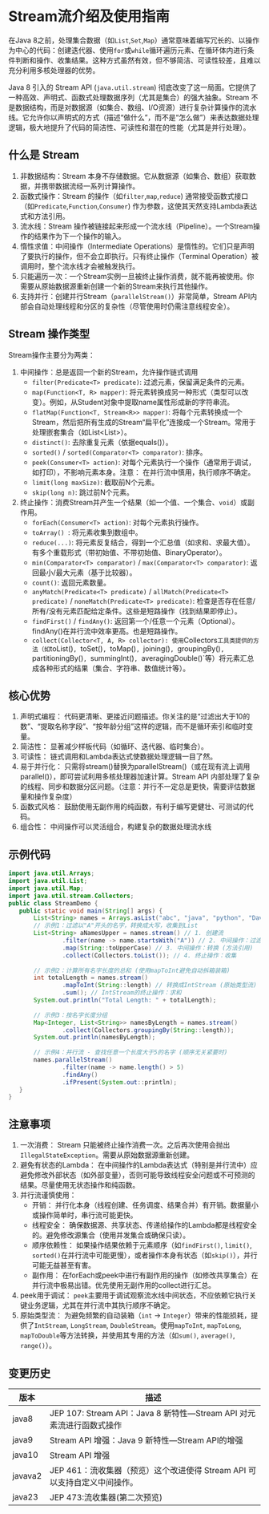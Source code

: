 # Stream流介绍及使用指南

在Java 8之前，处理集合数据（如`List`,`Set`,`Map`）通常意味着编写冗长的、以操作为中心的代码：创建迭代器、使用`for`或`while`循环遍历元素、在循环体内进行条件判断和操作、收集结果。这种方式虽然有效，但不够简洁、可读性较差，且难以充分利用多核处理器的优势。

Java 8 引入的 Stream API (`java.util.stream`) 彻底改变了这一局面。它提供了一种高效、声明式、函数式处理数据序列（尤其是集合）的强大抽象。Stream 不是数据结构，而是对数据源（如集合、数组、I/O资源）进行复杂计算操作的流水线。它允许你以声明式的方式（描述“做什么”，而不是“怎么做”）来表达数据处理逻辑，极大地提升了代码的简洁性、可读性和潜在的性能（尤其是并行处理）。

## 什么是 Stream
1. 非数据结构：Stream 本身不存储数据。它从数据源（如集合、数组）获取数据，并携带数据流经一系列计算操作。
2. 函数式操作：Stream 的操作（如`filter`,`map`,`reduce`) 通常接受函数式接口（如`Predicate`,`Function`,`Consumer`) 作为参数，这使其天然支持Lambda表达式和方法引用。
3. 流水线：Stream 操作被链接起来形成一个流水线（Pipeline）。一个Stream操作的结果作为下一个操作的输入。
4. 惰性求值：中间操作（Intermediate Operations）是惰性的。它们只是声明了要执行的操作，但不会立即执行。只有终止操作（Terminal Operation）被调用时，整个流水线才会被触发执行。
5. 只能遍历一次：一个Stream实例一旦被终止操作消费，就不能再被使用。你需要从原始数据源重新创建一个新的Stream来执行其他操作。
6. 支持并行：创建并行Stream（`parallelStream()`）非常简单，Stream API内部会自动处理线程和分区的复杂性（尽管使用时仍需注意线程安全）。

## Stream 操作类型
Stream操作主要分为两类：
1. 中间操作：总是返回一个新的Stream，允许操作链式调用
   - `filter(Predicate<T> predicate)`: 过滤元素，保留满足条件的元素。
   - `map(Function<T, R> mapper)`: 将元素转换成另一种形式（类型可以改变）。例如，从Student对象中提取name属性形成新的字符串流。
   - `flatMap(Function<T, Stream<R>> mapper)`: 将每个元素转换成一个Stream，然后把所有生成的Stream“扁平化”连接成一个Stream。常用于处理嵌套集合（如List<List<String>>）。
   - `distinct()`: 去除重复元素（依据equals()）。
   - `sorted()` / `sorted(Comparator<T> comparator)`: 排序。
   - `peek(Consumer<T> action)`: 对每个元素执行一个操作（通常用于调试，如打印），不影响元素本身。注意： 在并行流中慎用，执行顺序不确定。
   - `limit(long maxSize)`: 截取前N个元素。
   - `skip(long n)`: 跳过前N个元素。
2. 终止操作：消费Stream并产生一个结果（如一个值、一个集合、`void`）或副作用。
   - `forEach(Consumer<T> action)`: 对每个元素执行操作。
   -  `toArray() `: 将元素收集到数组中。
   - `reduce(...)`: 将元素反复结合，得到一个汇总值（如求和、求最大值）。有多个重载形式（带初始值、不带初始值、BinaryOperator）。
   - `min(Comparator<T> comparator)` / `max(Comparator<T> comparator)`: 返回最小/最大元素（基于比较器）。
   - `count()`: 返回元素数量。
   - `anyMatch(Predicate<T> predicate)` / `allMatch(Predicate<T> predicate)` / `noneMatch(Predicate<T> predicate)`: 检查是否存在任意/所有/没有元素匹配给定条件。这些是短路操作（找到结果即停止）。
   - `findFirst()` / `findAny()`: 返回第一个/任意一个元素（Optional<T>）。findAny()在并行流中效率更高。也是短路操作。
   - `collect(Collector<T, A, R> collector): 使用`Collectors`工具类提供的方法（如`toList()`, `toSet()`, `toMap()`, `joining()`, `groupingBy()`, `partitioningBy()`, `summingInt()`, `averagingDouble()`等）将元素汇总成各种形式的结果（集合、字符串、数值统计等）。

## 核心优势
1. 声明式编程： 代码更清晰、更接近问题描述。你关注的是“过滤出大于10的数”、“提取名称字段”、“按年龄分组”这样的逻辑，而不是循环索引和临时变量。
2. 简洁性： 显著减少样板代码（如循环、迭代器、临时集合）。
3. 可读性： 链式调用和Lambda表达式使数据处理逻辑一目了然。
4. 易于并行化： 只需将stream()替换为parallelStream()（或在现有流上调用parallel()），即可尝试利用多核处理器加速计算。Stream API 内部处理了复杂的线程、同步和数据分区问题。（注意：并行不一定总是更快，需要评估数据量和操作复杂度）
5. 函数式风格： 鼓励使用无副作用的纯函数，有利于编写更健壮、可测试的代码。
6. 组合性： 中间操作可以灵活组合，构建复杂的数据处理流水线

## 示例代码
 ```java
import java.util.Arrays;
import java.util.List;
import java.util.Map;
import java.util.stream.Collectors;
public class StreamDemo {
    public static void main(String[] args) {
        List<String> names = Arrays.asList("abc", "java", "python", "David", "Anna", "Edward");        
        // 示例1：过滤以"A"开头的名字，转换成大写，收集到List        
        List<String> aNamesUpper = names.stream() // 1. 创建流
                .filter(name -> name.startsWith("A")) // 2. 中间操作：过滤                
                .map(String::toUpperCase) // 3. 中间操作：转换 (方法引用)
                .collect(Collectors.toList()); // 4. 终止操作：收集         
        
        // 示例2：计算所有名字长度的总和 (使用mapToInt避免自动拆箱装箱)        
        int totalLength = names.stream()                
                .mapToInt(String::length) // 转换成IntStream (原始类型流)
                .sum(); // IntStream的终止操作：求和
        System.out.println("Total Length: " + totalLength);        
        
        // 示例3：按名字长度分组       
        Map<Integer, List<String>> namesByLength = names.stream()                
                .collect(Collectors.groupingBy(String::length));
        System.out.println(namesByLength);        
        
        // 示例4：并行流 - 查找任意一个长度大于5的名字 (顺序无关紧要时)        
        names.parallelStream()                
                .filter(name -> name.length() > 5)                
                .findAny()                
                .ifPresent(System.out::println);     
    }
}
```

## 注意事项

1. 一次消费： Stream 只能被终止操作消费一次。之后再次使用会抛出`IllegalStateException`。需要从原始数据源重新创建。
2. 避免有状态的Lambda： 在中间操作的Lambda表达式（特别是并行流中）应避免修改外部状态（如外部变量），否则可能导致线程安全问题或不可预测的结果。尽量使用无状态操作和纯函数。
3. 并行流谨慎使用：
   - 开销： 并行化本身（线程创建、任务调度、结果合并）有开销。数据量小或操作简单时，串行流可能更快。
   - 线程安全： 确保数据源、共享状态、传递给操作的Lambda都是线程安全的。避免修改源集合（使用并发集合或确保只读）。
   - 顺序依赖性： 如果操作结果依赖于元素顺序（如`findFirst()`, `limit()`, `sorted()`在并行流中可能更慢），或者操作本身有状态（如`skip()`），并行可能无益甚至有害。
   - 副作用： 在forEach或peek中进行有副作用的操作（如修改共享集合）在并行流中极易出错。优先使用无副作用的collect进行汇总。
4. peek用于调试： `peek`主要用于调试观察流水线中间状态，不应依赖它执行关键业务逻辑，尤其在并行流中其执行顺序不确定。
5. 原始类型流： 为避免频繁的自动装箱（`int` -> `Integer`）带来的性能损耗，提供了`IntStream`, `LongStream`, `DoubleStream`。使用`mapToInt`, `mapToLong`, `mapToDouble`等方法转换，并使用其专用的方法（如`sum()`, `average()`, `range()`）。

## 变更历史

| 版本      | 描述                                                    |
|---------|-------------------------------------------------------|
| java8   | JEP 107: Stream API：Java 8 新特性—Stream API 对元素流进行函数式操作 |
| java9   | Stream API 增强：Java 9 新特性—Stream API的增强                |
| java10  | Stream API 增强                                         |
| javava2 | JEP 461：流收集器（预览）这个改进使得 Stream API 可以支持自定义中间操作。        |
| java23  | JEP 473:流收集器(第二次预览)                                   |





